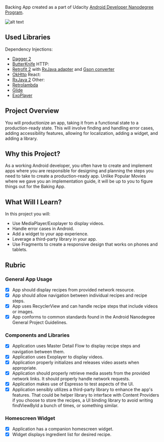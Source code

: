 Backing App created as a part of Udacity [Android Developer Nanodegree Program](https://www.udacity.com/course/android-developer-nanodegree-by-google--nd801).

![alt text](http://images.vfl.ru/ii/1535398414/9e3d21fd/23081697.jpg)

## Used Libraries
Dependency Injections:
* [Dagger 2](https://github.com/google/dagger)
* [ButterKnife](https://github.com/JakeWharton/butterknife)
HTTP:
* [Retrofit 2](https://github.com/square/retrofit) with [RxJava adapter](https://github.com/square/retrofit/tree/master/retrofit-adapters/rxjava2) and [Gson converter](https://github.com/square/retrofit/tree/master/retrofit-converters/gson)
* [OkHttp](https://github.com/square/okhttp)
React:
* [RxJava 2](https://github.com/ReactiveX/RxJava)
Other:
* [Retrolambda](https://github.com/evant/gradle-retrolambda)
* [Glide](https://github.com/bumptech/glide)
* [ExoPlayer](https://github.com/google/ExoPlayer)

## Project Overview
You will productionize an app, taking it from a functional state to a production-ready state. This will involve finding and handling error cases, adding accessibility features, allowing for localization, adding a widget, and adding a library.

## Why this Project?
As a working Android developer, you often have to create and implement apps where you are responsible for designing and planning the steps you need to take to create a production-ready app. Unlike Popular Movies where we gave you an implementation guide, it will be up to you to figure things out for the Baking App.

## What Will I Learn?
In this project you will:
* Use MediaPlayer/Exoplayer to display videos.
* Handle error cases in Android.
* Add a widget to your app experience.
* Leverage a third-party library in your app.
* Use Fragments to create a responsive design that works on phones and tablets.

## Rubric

### General App Usage
- [x] App should display recipes from provided network resource.
- [x] App should allow navigation between individual recipes and recipe steps.
- [x] App uses RecyclerView and can handle recipe steps that include videos or images.
- [x] App conforms to common standards found in the Android Nanodegree General Project Guidelines.

### Components and Libraries
- [x] Application uses Master Detail Flow to display recipe steps and navigation between them.
- [x] Application uses Exoplayer to display videos.
- [x] Application properly initializes and releases video assets when appropriate.
- [x] Application should properly retrieve media assets from the provided network links. It should properly handle network requests.
- [x] Application makes use of Espresso to test aspects of the UI.
- [x] Application sensibly utilizes a third-party library to enhance the app's features. That could be helper library to interface with Content Providers if you choose to store the recipes, a UI binding library to avoid writing findViewById a bunch of times, or something similar.

### Homescreen Widget
- [x] Application has a companion homescreen widget.
- [x] Widget displays ingredient list for desired recipe.
